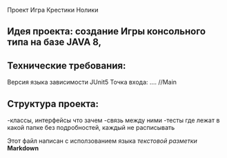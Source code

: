 Проект Игра Крестики Нолики

## Идея проекта: создание Игры консольного типа на базе JAVA 8,

## Технические требования:
Версия языка
зависимости JUnit5
Точка входа: .... //Main

## Структура проекта:
-классы, интерфейсы что зачем
-связь между ними
-тесты где лежат в какой папке
без подробностей, каждый не расписывать

Этот файл написан с исползованием языка *текстовой разметки* **Markdown**
